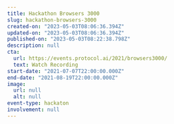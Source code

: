 ```yaml
---
title: Hackathon Browsers 3000
slug: hackathon-browsers-3000
created-on: "2023-05-03T08:06:36.394Z"
updated-on: "2023-05-03T08:06:36.394Z"
published-on: "2023-05-03T08:22:38.798Z"
description: null
cta:
  url: https://events.protocol.ai/2021/browsers3000/
  text: Watch Recording
start-date: "2021-07-07T22:00:00.000Z"
end-date: "2021-08-19T22:00:00.000Z"
image:
  url: null
  alt: null
event-type: hackaton
involvement: null
---
```

